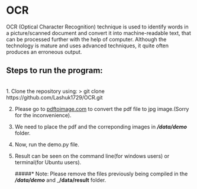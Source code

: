 # OCR
OCR (Optical Character Recognition) technique is used to identify words in a picture/scanned document and convert it into machine-readable text, that can be processed further with the help of computer. Although the technology is mature and uses advanced techniques, it quite often produces an erroneous output.

## Steps to run the program:
<br>
1. Clone the repository using:
> git clone https://github.com/Lashuk1729/OCR.git

2. Please go to [pdftoimage.com](https://pdftoimage.com/) to convert the pdf file to jpg image.(Sorry for the inconvenience).

3. We need to place the pdf and the correponding images in ___/data/demo___ folder.

4. Now, run the demo.py file.

5. Result can be seen on the command line(for windows users) or terminal(for Ubuntu users).

    #####* Note: Please remove the files previously being compiled in the ___/data/demo___ and ___/data/result__ folder.
